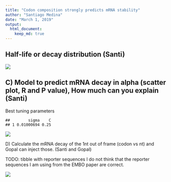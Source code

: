 ```yaml
---
title: "Codon composition strongly predicts mRNA stability"
author: "Santiago Medina"
date: "March 1, 2019"
output: 
  html_document:
    keep_md: true
---
```




##	Half-life or decay distribution (Santi)

![](./figures/f01_decaydistribution-1.png)<!-- -->

## C)	Model to predict mRNA decay in alpha (scatter plot, R and P value), How much can you explain (Santi)


Best tuning parameters

```
##        sigma    C
## 1 0.01000694 0.25
```

![](./figures/f01_mdl_test_data_predictions-1.png)<!-- -->


D)	Calculate the mRNA decay of the 1nt out of frame (codon vs nt) and Gopal can inject those. (Santi and Gopal)

TODO: tibble with reporter sequences
I do not think that the reporter sequences I am using from the EMBO paper are correct.


![](./figures/f01_reporters_predictions-1.png)<!-- -->
